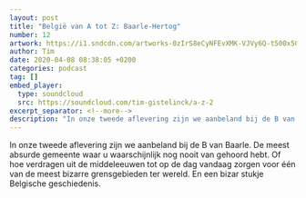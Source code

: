 ```yaml
---
layout: post
title: "België van A tot Z: Baarle-Hertog"
number: 12
artwork: https://i1.sndcdn.com/artworks-0zIrS8eCyNFEvXMK-VJVy6Q-t500x500.jpg
author: Tim
date: 2020-04-08 08:38:05 +0200
categories: podcast
tag: []
embed_player:
  type: soundcloud
  src: https://soundcloud.com/tim-gistelinck/a-z-2
excerpt_separator: <!--more-->
description: "In onze tweede aflevering zijn we aanbeland bij de B van Baarle."
---
```

In onze tweede aflevering zijn we aanbeland bij de B van Baarle. De meest absurde gemeente waar u waarschijnlijk nog nooit van gehoord hebt. Of hoe verdragen uit de middeleeuwen tot op de dag vandaag zorgen voor één van de meest bizarre grensgebieden ter wereld. En een bizar stukje Belgische geschiedenis.
